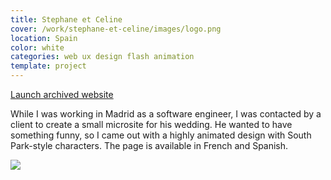 ```yaml
---
title: Stephane et Celine
cover: /work/stephane-et-celine/images/logo.png
location: Spain
color: white
categories: web ux design flash animation
template: project
---
```


<p class="align-center">
<a class="btn external" role="button" href="http://work.joanmira.com/webs/stephane/" target="_blank">Launch archived website</a></p>

While I was working in Madrid as a software engineer, I was contacted by a client to create a small microsite for his wedding. He wanted to have something funny, so I came out with a highly animated design with South Park-style characters. The page is available in French and Spanish.

![](/work/stephane-et-celine/images/1.png)
